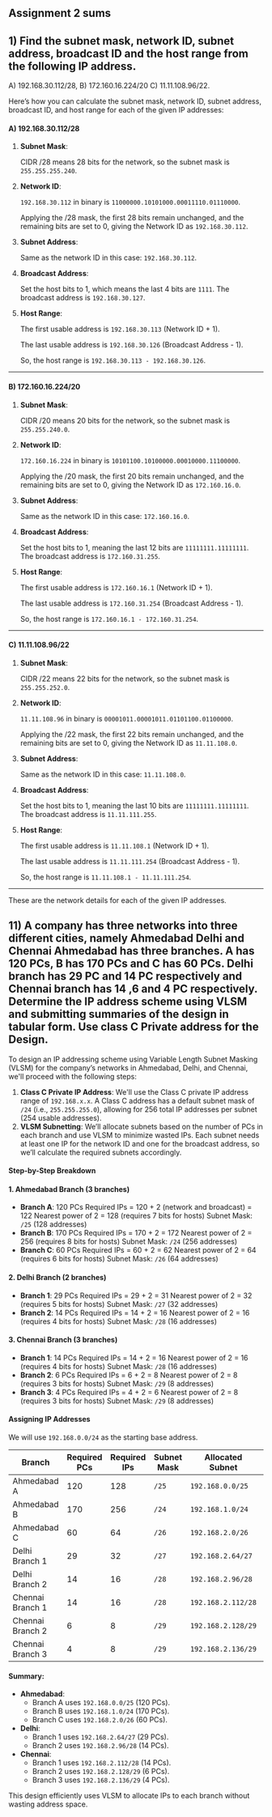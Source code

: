 ## Assignment 2 sums

## 1) Find the subnet mask, network ID, subnet address, broadcast ID and the host range from the following IP address.

A) 192.168.30.112/28, B) 172.160.16.224/20 C) 11.11.108.96/22.

Here’s how you can calculate the subnet mask, network ID, subnet address, broadcast ID, and host range for each of the given IP addresses:

#### A) **192.168.30.112/28**

1. **Subnet Mask**:

   CIDR /28 means 28 bits for the network, so the subnet mask is `255.255.255.240`.

2. **Network ID**:

   `192.168.30.112` in binary is `11000000.10101000.00011110.01110000`.

   Applying the /28 mask, the first 28 bits remain unchanged, and the remaining bits are set to 0, giving the Network ID as `192.168.30.112`.

3. **Subnet Address**:

   Same as the network ID in this case: `192.168.30.112`.

4. **Broadcast Address**:

   Set the host bits to 1, which means the last 4 bits are `1111`. The broadcast address is `192.168.30.127`.

5. **Host Range**:

   The first usable address is `192.168.30.113` (Network ID + 1).

   The last usable address is `192.168.30.126` (Broadcast Address - 1).

   So, the host range is `192.168.30.113 - 192.168.30.126`.

---

#### B) **172.160.16.224/20**

1. **Subnet Mask**:

   CIDR /20 means 20 bits for the network, so the subnet mask is `255.255.240.0`.

2. **Network ID**:

   `172.160.16.224` in binary is `10101100.10100000.00010000.11100000`.

   Applying the /20 mask, the first 20 bits remain unchanged, and the remaining bits are set to 0, giving the Network ID as `172.160.16.0`.

3. **Subnet Address**:

   Same as the network ID in this case: `172.160.16.0`.

4. **Broadcast Address**:

   Set the host bits to 1, meaning the last 12 bits are `11111111.11111111`. The broadcast address is `172.160.31.255`.

5. **Host Range**:

   The first usable address is `172.160.16.1` (Network ID + 1).

   The last usable address is `172.160.31.254` (Broadcast Address - 1).

   So, the host range is `172.160.16.1 - 172.160.31.254`.

---

#### C) **11.11.108.96/22**

1. **Subnet Mask**:

   CIDR /22 means 22 bits for the network, so the subnet mask is `255.255.252.0`.

2. **Network ID**:

   `11.11.108.96` in binary is `00001011.00001011.01101100.01100000`.

   Applying the /22 mask, the first 22 bits remain unchanged, and the remaining bits are set to 0, giving the Network ID as `11.11.108.0`.

3. **Subnet Address**:

   Same as the network ID in this case: `11.11.108.0`.

4. **Broadcast Address**:

   Set the host bits to 1, meaning the last 10 bits are `11111111.11111111`. The broadcast address is `11.11.111.255`.

5. **Host Range**:

   The first usable address is `11.11.108.1` (Network ID + 1).

   The last usable address is `11.11.111.254` (Broadcast Address - 1).

   So, the host range is `11.11.108.1 - 11.11.111.254`.

---

These are the network details for each of the given IP addresses.

## 11) A company has three networks into three different cities, namely Ahmedabad Delhi and Chennai Ahmedabad has three branches. A has 120 PCs, B has 170 PCs and C has 60 PCs. Delhi branch has 29 PC and 14 PC respectively and Chennai branch has 14 ,6 and 4 PC respectively. Determine the IP address scheme using VLSM and submitting summaries of the design in tabular form. Use class C Private address for the Design.

To design an IP addressing scheme using Variable Length Subnet Masking (VLSM) for the company’s networks in Ahmedabad, Delhi, and Chennai, we'll proceed with the following steps:

1. **Class C Private IP Address**: We'll use the Class C private IP address range of `192.168.x.x`. A Class C address has a default subnet mask of `/24` (i.e., `255.255.255.0`), allowing for 256 total IP addresses per subnet (254 usable addresses).
2. **VLSM Subnetting**: We’ll allocate subnets based on the number of PCs in each branch and use VLSM to minimize wasted IPs. Each subnet needs at least one IP for the network ID and one for the broadcast address, so we’ll calculate the required subnets accordingly.

#### Step-by-Step Breakdown

#### 1. Ahmedabad Branch (3 branches)

- **Branch A**: 120 PCs
  Required IPs = 120 + 2 (network and broadcast) = 122
  Nearest power of 2 = 128 (requires 7 bits for hosts)
  Subnet Mask: `/25` (128 addresses)
- **Branch B**: 170 PCs
  Required IPs = 170 + 2 = 172
  Nearest power of 2 = 256 (requires 8 bits for hosts)
  Subnet Mask: `/24` (256 addresses)
- **Branch C**: 60 PCs
  Required IPs = 60 + 2 = 62
  Nearest power of 2 = 64 (requires 6 bits for hosts)
  Subnet Mask: `/26` (64 addresses)

#### 2. Delhi Branch (2 branches)

- **Branch 1**: 29 PCs
  Required IPs = 29 + 2 = 31
  Nearest power of 2 = 32 (requires 5 bits for hosts)
  Subnet Mask: `/27` (32 addresses)
- **Branch 2**: 14 PCs
  Required IPs = 14 + 2 = 16
  Nearest power of 2 = 16 (requires 4 bits for hosts)
  Subnet Mask: `/28` (16 addresses)

#### 3. Chennai Branch (3 branches)

- **Branch 1**: 14 PCs
  Required IPs = 14 + 2 = 16
  Nearest power of 2 = 16 (requires 4 bits for hosts)
  Subnet Mask: `/28` (16 addresses)
- **Branch 2**: 6 PCs
  Required IPs = 6 + 2 = 8
  Nearest power of 2 = 8 (requires 3 bits for hosts)
  Subnet Mask: `/29` (8 addresses)
- **Branch 3**: 4 PCs
  Required IPs = 4 + 2 = 6
  Nearest power of 2 = 8 (requires 3 bits for hosts)
  Subnet Mask: `/29` (8 addresses)

#### Assigning IP Addresses

We will use `192.168.0.0/24` as the starting base address.

| **Branch**       | **Required PCs** | **Required IPs** | **Subnet Mask** | **Allocated Subnet** | **Available IPs** |
| ---------------- | ---------------- | ---------------- | --------------- | -------------------- | ----------------- |
| Ahmedabad A      | 120              | 128              | `/25`           | `192.168.0.0/25`     | 128               |
| Ahmedabad B      | 170              | 256              | `/24`           | `192.168.1.0/24`     | 256               |
| Ahmedabad C      | 60               | 64               | `/26`           | `192.168.2.0/26`     | 64                |
| Delhi Branch 1   | 29               | 32               | `/27`           | `192.168.2.64/27`    | 32                |
| Delhi Branch 2   | 14               | 16               | `/28`           | `192.168.2.96/28`    | 16                |
| Chennai Branch 1 | 14               | 16               | `/28`           | `192.168.2.112/28`   | 16                |
| Chennai Branch 2 | 6                | 8                | `/29`           | `192.168.2.128/29`   | 8                 |
| Chennai Branch 3 | 4                | 8                | `/29`           | `192.168.2.136/29`   | 8                 |

#### Summary:

- **Ahmedabad**:
  - Branch A uses `192.168.0.0/25` (120 PCs).
  - Branch B uses `192.168.1.0/24` (170 PCs).
  - Branch C uses `192.168.2.0/26` (60 PCs).
- **Delhi**:
  - Branch 1 uses `192.168.2.64/27` (29 PCs).
  - Branch 2 uses `192.168.2.96/28` (14 PCs).
- **Chennai**:
  - Branch 1 uses `192.168.2.112/28` (14 PCs).
  - Branch 2 uses `192.168.2.128/29` (6 PCs).
  - Branch 3 uses `192.168.2.136/29` (4 PCs).

This design efficiently uses VLSM to allocate IPs to each branch without wasting address space.
